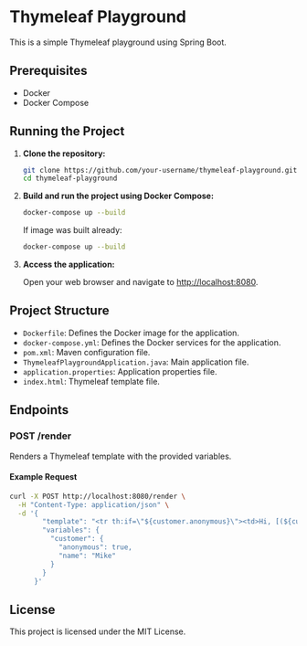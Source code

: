 # Thymeleaf Playground

This is a simple Thymeleaf playground using Spring Boot.

## Prerequisites

- Docker
- Docker Compose

## Running the Project

1. **Clone the repository:**

   ```sh
   git clone https://github.com/your-username/thymeleaf-playground.git
   cd thymeleaf-playground
   ```

2. **Build and run the project using Docker Compose:**

   ```sh
   docker-compose up --build
   ```

   If image was built already:

   ```sh
   docker-compose up --build
   ```

3. **Access the application:**

   Open your web browser and navigate to [http://localhost:8080](http://localhost:8080).

## Project Structure

- `Dockerfile`: Defines the Docker image for the application.
- `docker-compose.yml`: Defines the Docker services for the application.
- `pom.xml`: Maven configuration file.
- `ThymeleafPlaygroundApplication.java`: Main application file.
- `application.properties`: Application properties file.
- `index.html`: Thymeleaf template file.

## Endpoints

### POST /render

Renders a Thymeleaf template with the provided variables.

#### Example Request

```sh
curl -X POST http://localhost:8080/render \
  -H "Content-Type: application/json" \
  -d '{
        "template": "<tr th:if=\"${customer.anonymous}\"><td>Hi, [(${customer.name})]</td></tr>",
        "variables": {
          "customer": {
            "anonymous": true,
            "name": "Mike"
          }
        }
      }'
```

## License

This project is licensed under the MIT License.
